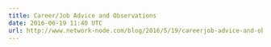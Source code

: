 ```yaml
---
title: Career/Job Advice and Observations
date: 2016-06-19 11:40 UTC
url: http://www.network-node.com/blog/2016/5/19/careerjob-advice-and-observations
---
```


